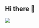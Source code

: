 ## Hi there 👋
<!---
### About Me
My name is Maria Carapaica and I'm a Network Security Analyst. I'm currently trying to learn more about docker containers and kubernetes.
---> 
![](https://komarev.com/ghpvc/?username=mariacara&style=for-the-badge)



<!--
**mariacara/mariacara** is a ✨ _special_ ✨ repository because its `README.md` (this file) appears on your GitHub profile.

Here are some ideas to get you started:

- 🔭 I’m currently working on ...
- 🌱 I’m currently learning ...
- 👯 I’m looking to collaborate on ...
- 🤔 I’m looking for help with ...
- 💬 Ask me about ...
- 📫 How to reach me: ...
- 😄 Pronouns: ...
- ⚡ Fun fact: ...

<div id="header" align="center">
  <img src="https://media.giphy.com/media/M9gbBd9nbDrOTu1Mqx/giphy.gif" width="100"/>
</div>
-->
